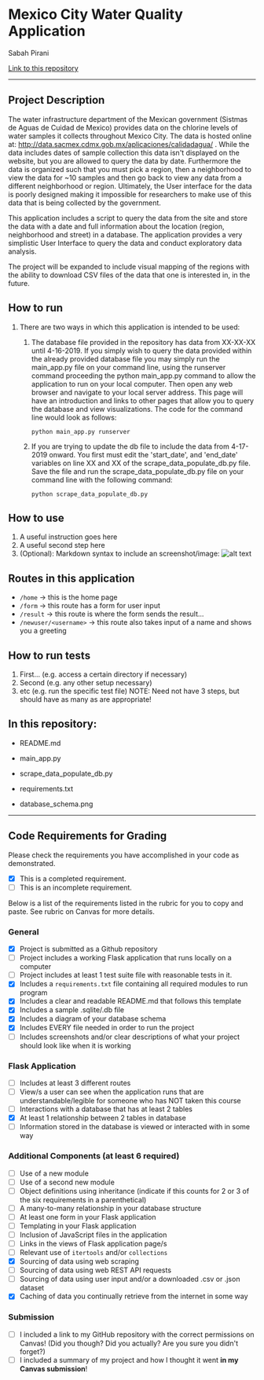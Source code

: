 # Mexico City Water Quality Application

Sabah Pirani

[Link to this repository](<https://github.com/Sabah-pirani/Mexico_City_Chlorine_Levels_Application>)

---

## Project Description

The water infrastructure department of the Mexican government (Sistmas de Aguas de Cuidad de Mexico) provides data on the chlorine levels of water samples it collects throughout Mexico City. The data is hosted online at: http://data.sacmex.cdmx.gob.mx/aplicaciones/calidadagua/ . While the data includes dates of sample collection this data isn't displayed on the website, but you are allowed to query the data by date. Furthermore the data is organized such that you must pick a region, then a neighborhood to view the data for ~10 samples and then go back to view any data from a different neighborhood or region. Ultimately, the User interface for the data is poorly designed making it impossible for researchers to make use of this data that is being collected by the government. 

This application includes a script to query the data from the site and store the data with a date and full information about the location (region, neighborhood and street) in a database. The application provides a very simplistic User Interface to query the data and conduct exploratory data analysis. 

The project will be expanded to include visual mapping of the regions with the ability to download CSV files of the data that one is interested in, in the future. 

## How to run

1. There are two ways in which this application is intended to be used:

   1. The database file provided in the repository has data from XX-XX-XX until 4-16-2019. If you simply wish to query the data provided within the already provided database file you may simply run the main_app.py file on your command line, using the runserver command proceeding the python main_app.py command to allow the application to run on your local computer. Then open any web browser and navigate to your local server address. This page will have an introduction and links to other pages that allow you to query the database and view visualizations. The code for the command line would look as follows: 

      `python main_app.py runserver`

   2. If you are trying to update the db file to include the data from 4-17-2019 onward. You first must edit the 'start_date', and 'end_date' variables on line XX and XX of the scrape_data_populate_db.py file. Save the file and run the scrape_data_populate_db.py file on your command line with the following command: 

      `python scrape_data_populate_db.py`

## How to use

1. A useful instruction goes here
2. A useful second step here
3. (Optional): Markdown syntax to include an screenshot/image: ![alt text](image.jpg)

## Routes in this application
- `/home` -> this is the home page
- `/form` -> this route has a form for user input
- `/result` -> this route is where the form sends the result...
- `/newuser/<username>` -> this route also takes input of a name and shows you a greeting

## How to run tests
1. First... (e.g. access a certain directory if necessary)
2. Second (e.g. any other setup necessary)
3. etc (e.g. run the specific test file)
NOTE: Need not have 3 steps, but should have as many as are appropriate!

## In this repository:
- README.md

- main_app.py

- scrape_data_populate_db.py

- requirements.txt

- database_schema.png

  

---
## Code Requirements for Grading
Please check the requirements you have accomplished in your code as demonstrated.
- [x] This is a completed requirement.
- [ ] This is an incomplete requirement.

Below is a list of the requirements listed in the rubric for you to copy and paste.  See rubric on Canvas for more details.

### General
- [x] Project is submitted as a Github repository
- [ ] Project includes a working Flask application that runs locally on a computer
- [ ] Project includes at least 1 test suite file with reasonable tests in it.
- [x] Includes a `requirements.txt` file containing all required modules to run program
- [x] Includes a clear and readable README.md that follows this template
- [x] Includes a sample .sqlite/.db file
- [x] Includes a diagram of your database schema
- [x] Includes EVERY file needed in order to run the project
- [ ] Includes screenshots and/or clear descriptions of what your project should look like when it is working

### Flask Application
- [ ] Includes at least 3 different routes
- [ ] View/s a user can see when the application runs that are understandable/legible for someone who has NOT taken this course
- [ ] Interactions with a database that has at least 2 tables
- [x] At least 1 relationship between 2 tables in database
- [ ] Information stored in the database is viewed or interacted with in some way

### Additional Components (at least 6 required)
- [ ] Use of a new module
- [ ] Use of a second new module
- [ ] Object definitions using inheritance (indicate if this counts for 2 or 3 of the six requirements in a parenthetical)
- [ ] A many-to-many relationship in your database structure
- [ ] At least one form in your Flask application
- [ ] Templating in your Flask application
- [ ] Inclusion of JavaScript files in the application
- [ ] Links in the views of Flask application page/s
- [ ] Relevant use of `itertools` and/or `collections`
- [x] Sourcing of data using web scraping
- [ ] Sourcing of data using web REST API requests
- [ ] Sourcing of data using user input and/or a downloaded .csv or .json dataset
- [x] Caching of data you continually retrieve from the internet in some way

### Submission
- [ ] I included a link to my GitHub repository with the correct permissions on Canvas! (Did you though? Did you actually? Are you sure you didn't forget?)
- [ ] I included a summary of my project and how I thought it went **in my Canvas submission**!

